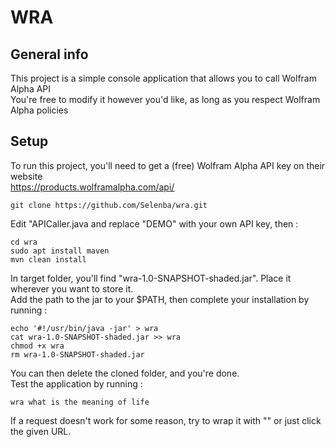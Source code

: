 # WRA

## General info
This project is a simple console application that allows you to call Wolfram Alpha API<br />
You're free to modify it however you'd like, as long as you respect Wolfram Alpha policies

## Setup
To run this project, you'll need to get a (free) Wolfram Alpha API key on their website<br />
https://products.wolframalpha.com/api/<br />

```
git clone https://github.com/Selenba/wra.git
```
Edit "APICaller.java and replace "DEMO" with your own API key, then :

```
cd wra
sudo apt install maven
mvn clean install
```
In target folder, you'll find "wra-1.0-SNAPSHOT-shaded.jar". Place it wherever you want to store it. <br />
Add the path to the jar to your $PATH, then complete your installation by running : <br />
```
echo '#!/usr/bin/java -jar' > wra
cat wra-1.0-SNAPSHOT-shaded.jar >> wra
chmod +x wra
rm wra-1.0-SNAPSHOT-shaded.jar
```
You can then delete the cloned folder, and you're done.<br />
Test the application by running : 
```
wra what is the meaning of life
```
If a request doesn't work for some reason, try to wrap it with "" or just click the given URL.
